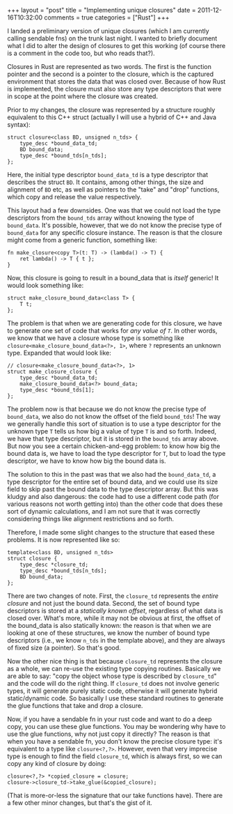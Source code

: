 +++
layout = "post"
title = "Implementing unique closures"
date = 2011-12-16T10:32:00
comments = true
categories = ["Rust"]
+++

I landed a preliminary version of unique closures (which I am currently calling 
sendable fns) on the trunk last night.  I wanted to briefly document what I did
to alter the design of closures to get this working (of course there is a comment
in the code too, but who reads that?).

Closures in Rust are represented as two words. The first is the function pointer
and the second is a pointer to the closure, which is the captured environment that
stores the data that was closed over.  Because of how Rust is implemented, the 
closure must also store any type descriptors that were in scope at the point where
the closure was created.

Prior to my changes, the closure was represented by a structure roughly
equivalent to this C++ struct (actually I will use a hybrid of C++ and Java 
syntax):


    struct closure<class BD, unsigned n_tds> {
		type_desc *bound_data_td;
		BD bound_data;
		type_desc *bound_tds[n_tds];
	};

Here, the initial type descriptor `bound_data_td` is a type descriptor
that describes the struct `BD`.  It contains, among other things, the
size and alignment of `BD` etc, as well as pointers to the "take" and "drop"
functions, which copy and release the value respectively.

This layout had a few downsides.  One was that we could not load the type
descriptors from the `bound_tds` array without knowing the type of `bound_data`.
It's possible, however, that we do not know the precise type of `bound_data`
for any specific closure instance.  The reason is that the closure might come
from a generic function, something like:

    fn make_closure<copy T>(t: T) -> (lambda() -> T) {
		ret lambda() -> T { t };
	}
	
Now, this closure is going to result in a bound_data that is *itself* generic!
It would look something like:

    struct make_closure_bound_data<class T> {
		T t;
	};

The problem is that when we are generating code for this closure, we have to generate
one set of code that works for *any value of `T`*. In other words, we know that 
we have a closure whose type is something like `closure<make_closure_bound_data<?>, 1>`,
where `?` represents an unknown type.  Expanded that would look like:

    // closure<make_closure_bound_data<?>, 1>
    struct make_closure_closure { 
		type_desc *bound_data_td;
		make_closure_bound_data<?> bound_data;
		type_desc *bound_tds[1];
	};

The problem now is that because we do not know the precise type of `bound_data`,
we also do not know the offset of the field `bound_tds`!  The way we generally
handle this sort of situation is to use a type descriptor for the unknown type
`T` tells us how big a value of type `T` is and so forth.  Indeed, we have that
type descriptor, but it is stored in the `bound_tds`
array above.  But now you see a certain chicken-and-egg problem: to know how big the
bound data is, we have to load the type descriptor for `T`, but to load the type
descriptor, we have to know how big the bound data is.

The solution to this in the past was that we also had the `bound_data_td`, a type
descriptor for the entire set of bound data, and we could use its size field to
skip past the bound data to the type descriptor array.  But this was kludgy and
also dangerous: the code had to use a different code path (for various reasons
not worth getting into) than the other code that does these sort of dynamic
calculations, and I am not sure that it was correctly considering things like
alignment restrictions and so forth.

Therefore, I made some slight changes to the structure that eased these problems.
It is now represented like so:

	template<class BD, unsigned n_tds>
    struct closure {
		type_desc *closure_td;
		type_desc *bound_tds[n_tds];
		BD bound_data;
	};

There are two changes of note. First, the `closure_td` represents the *entire 
closure* and not just the bound data.  Second, the set of bound type descriptors
is stored at a *statically known offset*, regardless of what data is closed over.
What's more, while it may not be obvious at first, the offset of the bound_data
is also statically known: the reason is that when we are looking at one of these
structures, we know the number of bound type descriptors (i.e., we know `n_tds` in
the template above), and they are always of fixed size (a pointer). So that's 
good.

Now the other nice thing is that because `closure_td` represents the closure as a whole,
we can re-use the existing type copying routines.  Basically we are able to say:
"copy the object whose type is described by `closure_td`" and the code will do
the right thing.  If `closure_td` does not involve generic types, it will generate
purely static code, otherwise it will generate hybrid static/dynamic code.
So basically I use these standard routines to generate the glue functions that take
and drop a closure.

Now, if you have a sendable fn in your rust code and want to do a deep copy, you
can use these glue functions.  You may be wondering why have to use the glue functions,
why not just copy it directly? The reason is that when you have a sendable fn, you
don't know the precise closure type: it's equivalent to a type like `closure<?,?>`. 
However, even that very imprecise type is enough to find the field `closure_td`,
which is always first, so we can copy any kind of closure by doing:

    closure<?,?> *copied_closure = closure;
	closure->closure_td->take_glue(&copied_closure);

(That is more-or-less the signature that our take functions have). There are a 
few other minor changes, but that's the gist of it.
